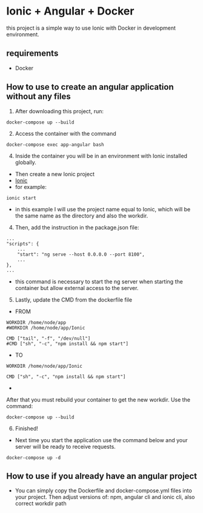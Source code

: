 # Ionic + Angular + Docker

this project is a simple way to use Ionic with Docker in development environment.

## requirements
- Docker

## How to use to create an angular application without any files
1. After downloading this project, run:
```
docker-compose up --build
```
2. Access the container with the command
```
docker-compose exec app-angular bash
```
4. Inside the container you will be in an environment with Ionic installed globally.
- Then create a new Ionic project
- [Ionic](https://ionicframework.com/docs/intro/cli)
- for example:
```
ionic start
```
- in this example I will use the project name equal to Ionic, which will be the same name as the directory and also the workdir.
4. Then, add the instruction in the package.json file:
```
...
"scripts": {
    ...
    "start": "ng serve --host 0.0.0.0 --port 8100",
    ...
},
...
```
- this command is necessary to start the ng server when starting the container but allow external access to the server.
5. Lastly, update the CMD from the dockerfile file
- FROM
```
WORKDIR /home/node/app
#WORKDIR /home/node/app/Ionic

CMD ["tail", "-f", "/dev/null"]
#CMD ["sh", "-c", "npm install && npm start"]
```
- TO
```
WORKDIR /home/node/app/Ionic

CMD ["sh", "-c", "npm install && npm start"]
```

-
After that you must rebuild your container to get the new workdir. Use the command:
```
docker-compose up --build
```
6. Finished! 
- Next time you start the application use the command below and your server will be ready to receive requests.
```
docker-compose up -d
```

## How to use if you already have an angular project
- You can simply copy the Dockerfile and docker-compose.yml files into your project. Then adjust versions of: npm, angular cli and ionic cli, also correct workdir path
